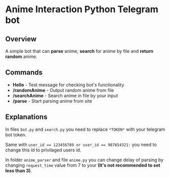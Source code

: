 # Anime Interaction Python Telegram bot
## Overview
A simple bot that can **parse** anime, **search** for anime by file and **return random** anime.

## Commands
-  **Hello** - Test message for checking bot's functionality
- **/randomAnime** - Output random anime from file
- **/searchAnime** - Search anime in file by your input
- **/parse** - Start parsing anime from site

## Explanations
In files `bot.py` and `search.py` you need to replace `*TOKEN*` with your telegram bot token.

Same with `user_id == 123456789 or user_id == 987654321:` you need to change this id to privilaged users id.

In folder `anime_parser` and file `anime.py` you can change delay of parsing by changing `request_time` value from 7 to your **(It's not recommended to set less than 3)**.
